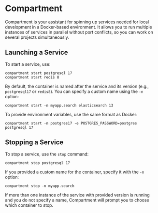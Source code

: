 # Compartment

Compartment is your assistant for spinning up services needed for local development in a Docker-based environment. It allows you to run multiple instances of services in parallel without port conflicts, so you can work on several projects simultaneously.

## Launching a Service

To start a service, use:

```
compartment start postgresql 17
compartment start redis 8
```

By default, the container is named after the service and its version (e.g., `postgresql17` or `redis8`). You can specify a custom name using the `-n` option:

```
compartment start -n myapp.search elasticsearch 13
```

To provide environment variables, use the same format as Docker:

```
compartment start -n postgres17 -e POSTGRES_PASSWORD=postgres postgresql 17
```

## Stopping a Service

To stop a service, use the `stop` command:

```
compartment stop postgresql 17
```

If you provided a custom name for the container, specify it with the `-n` option:

```
compartment stop -n myapp.search
```

If more than one instance of the service with provided version is running and you do not specify a name, Compartment will prompt you to choose which container to stop.
